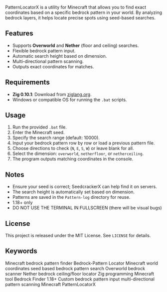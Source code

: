 PatternLocatorX is a utility for Minecraft that allows you to find exact coordinates based on a specific bedrock pattern in your world. By analyzing bedrock layers, it helps locate precise spots using seed-based searches.
<meta name="google-site-verification" content="vSH4KdsXubLDPWRgTitNpkl1WcjrfdOBL76Jm34UO-A" />
## Features
- Supports **Overworld** and **Nether** (floor and ceiling) searches.
- Flexible bedrock pattern input.
- Automatic search height based on dimension.
- Multi-directional pattern scanning.
- Outputs exact coordinates for matches.

## Requirements
- **Zig 0.10.1**: Download from [ziglang.org](https://ziglang.org/download/).
- Windows or compatible OS for running the `.bat` scripts.

## Usage
1. Run the provided `.bat` file.
2. Enter the Minecraft seed.
3. Specify the search range (default: 10000).
4. Input your bedrock pattern row by row or load a previous pattern file.
5. Choose directions to check (`N`, `E`, `S`, `W`) or leave blank for all.
6. Select the dimension: `overworld`, `netherfloor`, or `netherceiling`.
7. The program outputs matching coordinates in the console.

## Notes
- Ensure your seed is correct; SeedcrackerX can help find it on servers.
- The search height is automatically set based on dimension.
- Patterns are saved in the `Pattern-log` directory for reuse.
- 1.18+ only
- DO NOT USE THE TERMINAL IN FULLSCREEN (there will be visual bugs)

## License
This project is released under the MIT License. See `LICENSE` for details.

## Keywords
Minecraft bedrock pattern finder
Bedrock-Pattern Locator
Minecraft world coordinates
seed based bedrock pattern search
Overworld bedrock scanner
Nether bedrock ceiling/floor locator
Zig programming Minecraft tool
Bedrock Finder 1.18+
Custom bedrock pattern input
multi-directional pattern scanning Minecraft
PatternLocatorX
